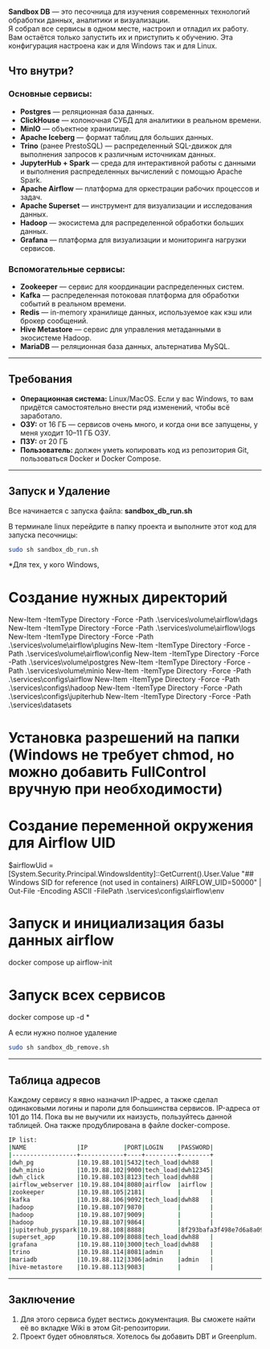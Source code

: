 

**Sandbox DB** — это песочница для изучения современных технологий обработки данных, аналитики и визуализации.  
Я собрал все сервисы в одном месте, настроил и отладил их работу.  
Вам остаётся только запустить их и приступить к обучению.
Эта конфигурация настроена как и для Windows так и для Linux.

## Что внутри?

### Основные сервисы:
- **Postgres** — реляционная база данных.
- **ClickHouse** — колоночная СУБД для аналитики в реальном времени.
- **MinIO** — объектное хранилище.
- **Apache Iceberg** — формат таблиц для больших данных.
- **Trino** (ранее PrestoSQL) — распределенный SQL-движок для выполнения запросов к различным источникам данных.
- **JupyterHub + Spark** — среда для интерактивной работы с данными и выполнения распределенных вычислений с помощью Apache Spark.
- **Apache Airflow** — платформа для оркестрации рабочих процессов и задач.
- **Apache Superset** — инструмент для визуализации и исследования данных.
- **Hadoop** — экосистема для распределенной обработки больших данных.
- **Grafana** — платформа для визуализации и мониторинга нагрузки сервисов.

### Вспомогательные сервисы:
- **Zookeeper** — сервис для координации распределенных систем.
- **Kafka** — распределенная потоковая платформа для обработки событий в реальном времени.
- **Redis** — in-memory хранилище данных, используемое как кэш или брокер сообщений.
- **Hive Metastore** — сервис для управления метаданными в экосистеме Hadoop.
- **MariaDB** — реляционная база данных, альтернатива MySQL.
***

## Требования

- **Операционная система:** Linux/MacOS. Если у вас Windows, то вам придётся самостоятельно внести ряд изменений, чтобы всё заработало.
- **ОЗУ:** от 16 ГБ — сервисов очень много, и когда они все запущены, у меня уходит 10–11 ГБ ОЗУ.
- **ПЗУ:** от 20 ГБ
- **Пользователь:** должен уметь копировать код из репозитория Git, пользоваться Docker и Docker Compose.
***

## Запуск и Удаление

Все начинается с запуска файла: **sandbox_db_run.sh**

В терминале linux перейдите в папку проекта и выполните этот код для запуска песочницы:
```bash
sudo sh sandbox_db_run.sh
```
*Для тех, у кого Windows, 
# Создание нужных директорий
New-Item -ItemType Directory -Force -Path .\services\volume\airflow\dags
New-Item -ItemType Directory -Force -Path .\services\volume\airflow\logs
New-Item -ItemType Directory -Force -Path .\services\volume\airflow\plugins
New-Item -ItemType Directory -Force -Path .\services\volume\airflow\config
New-Item -ItemType Directory -Force -Path .\services\volume\postgres
New-Item -ItemType Directory -Force -Path .\services\volume\minio
New-Item -ItemType Directory -Force -Path .\services\configs\airflow
New-Item -ItemType Directory -Force -Path .\services\configs\hadoop
New-Item -ItemType Directory -Force -Path .\services\configs\jupiterhub
New-Item -ItemType Directory -Force -Path .\services\datasets

# Установка разрешений на папки (Windows не требует chmod, но можно добавить FullControl вручную при необходимости)

# Создание переменной окружения для Airflow UID
$airflowUid = [System.Security.Principal.WindowsIdentity]::GetCurrent().User.Value
"## Windows SID for reference (not used in containers)
AIRFLOW_UID=50000" | Out-File -Encoding ASCII -FilePath .\services\configs\airflow\env

# Запуск и инициализация базы данных airflow
docker compose up airflow-init

# Запуск всех сервисов
docker compose up -d
*

А если нужно полное удаление
```bash
sudo sh sandbox_db_remove.sh
```
***

## Таблица адресов

Каждому сервису я явно назначил IP-адрес, а также сделал одинаковыми логины и пароли для большинства сервисов.
IP-адреса от 101 до 114. Пока вы не выучили их наизусть, пользуйтесь данной таблицей. Она также продублирована в файле docker-compose. 
```bash
IP list:
|NAME              |IP          |PORT|LOGIN    |PASSWORD|
|------------------+------------+----+---------+--------+
|dwh_pg            |10.19.88.101|5432|tech_load|dwh88   |
|dwh_minio         |10.19.88.102|9000|tech_load|dwh12345|
|dwh_click         |10.19.88.103|8123|tech_load|dwh88   |
|airflow_webserver |10.19.88.104|8080|airflow  |airflow |
|zookeeper         |10.19.88.105|2181|         |        |
|kafka             |10.19.88.106|9092|tech_load|dwh88   |
|hadoop            |10.19.88.107|9870|         |        |
|hadoop            |10.19.88.107|9009|         |        |
|hadoop            |10.19.88.107|9864|         |        |
|jupiterhub_pyspark|10.19.88.108|8888|         |8f293bafa3f498e7d6a8a09baa58cc2290115e95|
|superset_app      |10.19.88.109|8088|tech_load|dwh88   |
|grafana           |10.19.88.110|3000|tech_load|dwh88   |
|trino             |10.19.88.114|8081|admin    |        |
|mariadb           |10.19.88.112|3306|admin    |admin   |
|hive-metastore    |10.19.88.113|9083|         |        |
```
***

## Заключение
1. Для этого сервиса будет вестись документация. Вы сможете найти её во вкладке Wiki в этом Git-репозитории.
2. Проект будет обновляться. Хотелось бы добавить DBT и Greenplum.
